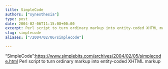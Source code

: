 ```yaml
---
title: SimpleCode
authors: ["synesthesia"]
type: post
date: 2004-02-06T11:15:08+00:00
excerpt: Perl script to turn ordinary markup into entity-coded XHTML markup
slug: simplecode 
aliases: ["/2004/02/06/simplecode"]

---
```

&#8220;SimpleCode&#8221;:https://www.simplebits.com/archives/2004/02/05/simplecode.html Perl script to turn ordinary markup into entity-coded XHTML markup